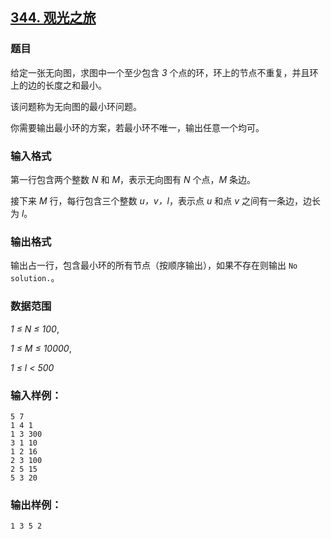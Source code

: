 ## [344. 观光之旅](https://www.acwing.com/problem/content/346/)

### 题目

给定一张无向图，求图中一个至少包含 *3* 个点的环，环上的节点不重复，并且环上的边的长度之和最小。

该问题称为无向图的最小环问题。

你需要输出最小环的方案，若最小环不唯一，输出任意一个均可。

### 输入格式

第一行包含两个整数 *N* 和 *M*，表示无向图有 *N* 个点，*M* 条边。

接下来 *M* 行，每行包含三个整数 *u，v，l*，表示点 *u* 和点 *v* 之间有一条边，边长为 *l*。

### 输出格式

输出占一行，包含最小环的所有节点（按顺序输出），如果不存在则输出 `No solution.`。

### 数据范围

*1 ≤ N ≤ 100*,

*1 ≤ M ≤ 10000*,

*1 ≤ l < 500*

### 输入样例：

```
5 7
1 4 1
1 3 300
3 1 10
1 2 16
2 3 100
2 5 15
5 3 20
```

### 输出样例：

```
1 3 5 2
```
